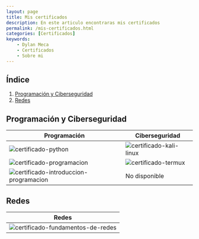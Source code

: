 ```yaml
---
layout: page 
title: Mis certificados
description: En este articulo encontraras mis certificados
permalink: /mis-certificados.html
categories: [Certificados]
keywords:
    - Dylan Meca
    - Certificados
    - Sobre mi
---
```


## Índice

1. [Programación y Ciberseguridad](#programación-y-ciberseguridad)
2. [Redes](#redes)

## Programación y Ciberseguridad

| Programación | Ciberseguridad
|-------------| -------------|
| ![certificado-python](https://dylanmeca.github.io/assets/img/certificado-python.png) | ![certificado-kali-linux](https://dylanmeca.github.io/assets/img/certificado-kali-linux.png) |
| ![certificado-programacion](https://dylanmeca.github.io/assets/img/certificado-programacion.png) | ![certificado-termux](https://dylanmeca.github.io/assets/img/certificado-termux.png) |
| ![certificado-introduccion-programacion](https://dylanmeca.github.io/assets/img/certificado-introduccion-programacion.jpg) | No disponible |

## Redes

| Redes |
|-------------|
| ![certificado-fundamentos-de-redes](https://dylanmeca.github.io/assets/img/certificado-fundamentos-de-redes.jpg) |
